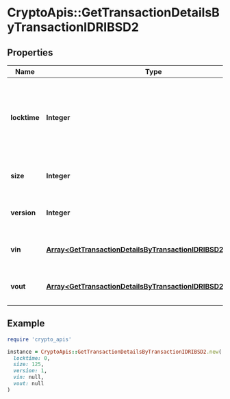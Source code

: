 # CryptoApis::GetTransactionDetailsByTransactionIDRIBSD2

## Properties

| Name | Type | Description | Notes |
| ---- | ---- | ----------- | ----- |
| **locktime** | **Integer** | Represents the time at which a particular transaction can be added to the blockchain. |  |
| **size** | **Integer** | Represents the total size of this transaction. |  |
| **version** | **Integer** | Represents transaction version number. |  |
| **vin** | [**Array&lt;GetTransactionDetailsByTransactionIDRIBSD2VinInner&gt;**](GetTransactionDetailsByTransactionIDRIBSD2VinInner.md) | Represents the transaction inputs. |  |
| **vout** | [**Array&lt;GetTransactionDetailsByTransactionIDRIBSD2VoutInner&gt;**](GetTransactionDetailsByTransactionIDRIBSD2VoutInner.md) | Represents the transaction outputs. |  |

## Example

```ruby
require 'crypto_apis'

instance = CryptoApis::GetTransactionDetailsByTransactionIDRIBSD2.new(
  locktime: 0,
  size: 125,
  version: 1,
  vin: null,
  vout: null
)
```

